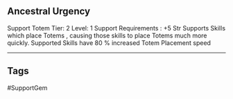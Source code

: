 ## Ancestral Urgency
Support
Totem
Tier: 2
Level: 1
Support Requirements : +5 Str
Supports Skills which place Totems , causing those skills to place Totems much more quickly.
Supported Skills have 80 % increased Totem Placement speed

---
## Tags
#SupportGem

